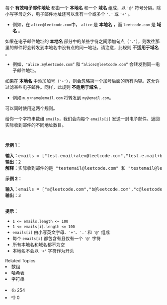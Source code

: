 <p>每个 <strong>有效电子邮件地址</strong> 都由一个 <strong>本地名</strong> 和一个 <strong>域名</strong> 组成，以 <code>'@'</code> 符号分隔。除小写字母之外，电子邮件地址还可以含有一个或多个&nbsp;<code>'.'</code> 或 <code>'+'</code> 。</p>

<ul> 
 <li>例如，在&nbsp;<code>alice@leetcode.com</code>中，&nbsp;<code>alice</code>&nbsp;是 <strong>本地名</strong> ，而&nbsp;<code>leetcode.com</code>&nbsp;是 <strong>域名</strong> 。</li> 
</ul>

<p>如果在电子邮件地址的<strong> 本地名 </strong>部分中的某些字符之间添加句点（<code>'.'</code>），则发往那里的邮件将会转发到本地名中没有点的同一地址。请注意，此规则 <strong>不适用于域名</strong> 。</p>

<ul> 
 <li>例如，<code>"alice.z@leetcode.com”</code> 和 <code>“alicez@leetcode.com”</code>&nbsp;会转发到同一电子邮件地址。</li> 
</ul>

<p>如果在<strong> 本地名 </strong>中添加加号（<code>'+'</code>），则会忽略第一个加号后面的所有内容。这允许过滤某些电子邮件。同样，此规则 <strong>不适用于域名</strong> 。</p>

<ul> 
 <li>例如 <code>m.y+name@email.com</code> 将转发到 <code>my@email.com</code>。</li> 
</ul>

<p>可以同时使用这两个规则。</p>

<p>给你一个字符串数组 <code>emails</code>，我们会向每个 <code>emails[i]</code> 发送一封电子邮件。返回实际收到邮件的不同地址数目。</p>

<p>&nbsp;</p>

<p><strong>示例 1：</strong></p>

<pre>
<strong>输入：</strong>emails = ["test.email+alex@leetcode.com","test.e.mail+bob.cathy@leetcode.com","testemail+david@lee.tcode.com"]
<strong>输出：</strong>2
<strong>解释：</strong>实际收到邮件的是 "testemail@leetcode.com" 和 "testemail@lee.tcode.com"。
</pre>

<p><strong>示例 2：</strong></p>

<pre>
<strong>输入：</strong>emails = ["a@leetcode.com","b@leetcode.com","c@leetcode.com"]
<strong>输出：</strong>3
</pre>

<p><br /> <strong>提示：</strong></p>

<ul> 
 <li><code>1 &lt;= emails.length &lt;= 100</code></li> 
 <li><code>1 &lt;= emails[i].length&nbsp;&lt;= 100</code></li> 
 <li><code>emails[i]</code> 由小写英文字母、<code>'+'</code>、<code>'.'</code> 和 <code>'@'</code> 组成</li> 
 <li>每个 <code>emails[i]</code> 都包含有且仅有一个 <code>'@'</code> 字符</li> 
 <li>所有本地名和域名都不为空</li> 
 <li>本地名不会以 <code>'+'</code> 字符作为开头</li> 
</ul>

<div><div>Related Topics</div><div><li>数组</li><li>哈希表</li><li>字符串</li></div></div><br><div><li>👍 254</li><li>👎 0</li></div>